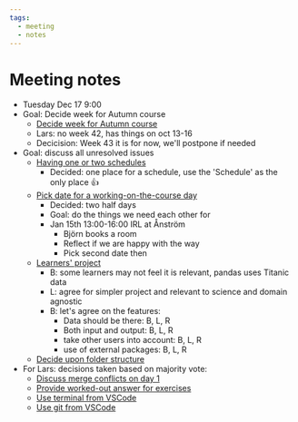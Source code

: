 ```yaml
---
tags:
  - meeting
  - notes
---
```


# Meeting notes

- Tuesday Dec 17 9:00
- Goal: Decide week for Autumn course
    - [Decide week for Autumn course](https://github.com/UPPMAX/programming_formalisms/issues/140)
    - Lars: no week 42, has things on oct 13-16
    - Decicision: Week 43 it is for now, we'll postpone if needed
- Goal: discuss all unresolved issues
    - [Having one or two schedules](https://github.com/UPPMAX/programming_formalisms/issues/85)
        - Decided: one place for a schedule, use the 'Schedule' as the only place :+1:
    - [Pick date for a working-on-the-course day](https://github.com/UPPMAX/programming_formalisms/issues/96)
        - Decided: two half days
        - Goal: do the things we need each other for
        - Jan 15th 13:00-16:00 IRL at Ånström
            - Björn books a room
            - Reflect if we are happy with the way
            - Pick second date then
    - [Learners' project](https://github.com/UPPMAX/programming_formalisms/issues/123)
        - B: some learners may not feel it is relevant,
          pandas uses Titanic data
        - L: agree for simpler project and relevant to science and domain agnostic
        - B: let's agree on the features:
            - Data should be there: B, L, R
            - Both input and output: B, L, R
            - take other users into account: B, L, R
            - use of external packages: B, L, R
    - [Decide upon folder structure](https://github.com/UPPMAX/programming_formalisms/issues/139)
- For Lars: decisions taken based on majority vote:
    - [Discuss merge conflicts on day 1](https://github.com/UPPMAX/programming_formalisms/issues/93)
    - [Provide worked-out answer for exercises](https://github.com/UPPMAX/programming_formalisms/issues/84)
    - [Use terminal from VSCode](https://github.com/UPPMAX/programming_formalisms/issues/83)
    - [Use git from VSCode](https://github.com/UPPMAX/programming_formalisms/issues/82)
